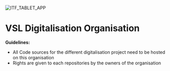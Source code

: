 ![ITF_TABLET_APP](https://tio-excavation.com/img/vslitf.jpg)

# VSL Digitalisation Organisation

**Guidelines:**

- All Code sources for the different digitalisation project need to be hosted on this organisation
- Rights are given to each repositories by the owners of the organisation

